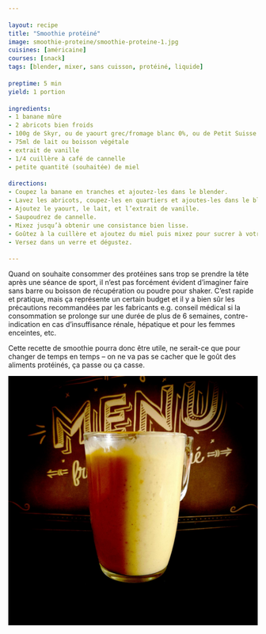 ```yaml
---

layout: recipe
title: "Smoothie protéiné"
image: smoothie-proteine/smoothie-proteine-1.jpg
cuisines: [américaine]
courses: [snack]
tags: [blender, mixer, sans cuisson, protéiné, liquide]

preptime: 5 min
yield: 1 portion

ingredients:
- 1 banane mûre 
- 2 abricots bien froids
- 100g de Skyr, ou de yaourt grec/fromage blanc 0%, ou de Petit Suisse
- 75ml de lait ou boisson végétale
- extrait de vanille
- 1/4 cuillère à café de cannelle
- petite quantité (souhaitée) de miel 

directions:
- Coupez la banane en tranches et ajoutez-les dans le blender.
- Lavez les abricots, coupez-les en quartiers et ajoutes-les dans le blender.
- Ajoutez le yaourt, le lait, et l’extrait de vanille.
- Saupoudrez de cannelle.
- Mixez jusqu’à obtenir une consistance bien lisse.
- Goûtez à la cuillère et ajoutez du miel puis mixez pour sucrer à votre convenance.
- Versez dans un verre et dégustez.

---
```


Quand on souhaite consommer des protéines sans trop se prendre la tête après une séance de sport, il n’est pas forcément évident d’imaginer faire sans barre ou boisson de récupération ou poudre pour shaker. C’est rapide et pratique, mais ça représente un certain budget et il y a bien sûr les précautions recommandées par les fabricants e.g. conseil médical si la consommation se prolonge sur une durée de plus de 6 semaines, contre-indication en cas d’insuffisance rénale, hépatique et pour les femmes enceintes, etc.

Cette recette de smoothie pourra donc être utile, ne serait-ce que pour changer de temps en temps – on ne va pas se cacher que le goût des aliments protéinés, ça passe ou ça casse.

![On peut jouer sur l’épaisseur en ajoutant plus ou moins de lait.](../images/smoothie-proteine/smoothie-proteine-2.jpg)